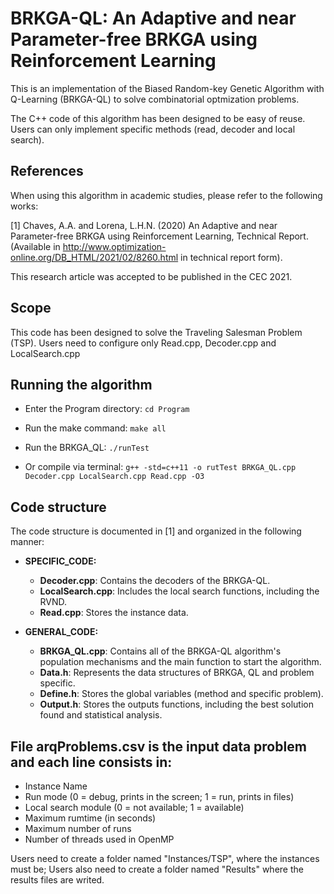 
# BRKGA-QL: An Adaptive and near Parameter-free BRKGA using Reinforcement Learning

This is an implementation of the Biased Random-key Genetic Algorithm with Q-Learning (BRKGA-QL) to solve combinatorial optmization problems.

The C++ code of this algorithm has been designed to be easy of reuse. Users can only implement specific methods (read, decoder and local search). 


## References

When using this algorithm in academic studies, please refer to the following works:

[1] Chaves, A.A. and Lorena, L.H.N. (2020)
An Adaptive and near Parameter-free BRKGA using Reinforcement Learning, Technical Report. 
(Available in http://www.optimization-online.org/DB_HTML/2021/02/8260.html  in technical report form).

This research article was accepted to be published in the CEC 2021.

## Scope

This code has been designed to solve the Traveling Salesman Problem (TSP). Users need to configure only Read.cpp, Decoder.cpp and LocalSearch.cpp


## Running the algorithm

* Enter the Program directory: `cd Program`
* Run the make command: `make all`
* Run the BRKGA_QL: `./runTest`

* Or compile via terminal: `g++ -std=c++11 -o rutTest BRKGA_QL.cpp Decoder.cpp LocalSearch.cpp Read.cpp -O3 `


## Code structure

The code structure is documented in [1] and organized in the following manner:

* **SPECIFIC_CODE:**
    * **Decoder.cpp**: Contains the decoders of the BRKGA-QL.
    * **LocalSearch.cpp**: Includes the local search functions, including the RVND.
    * **Read.cpp**: Stores the instance data.

* **GENERAL_CODE:**
    * **BRKGA_QL.cpp**: Contains all of the BRKGA-QL algorithm's population mechanisms and the main function to start the algorithm.
    * **Data.h**: Represents the data structures of BRKGA, QL and problem specific.
    * **Define.h**: Stores the global variables (method and specific problem).
    * **Output.h**: Stores the outputs functions, including the best solution found and statistical analysis.

## File arqProblems.csv is the input data problem and each line consists in:

- Instance Name
- Run mode (0 = debug, prints in the screen; 1 = run, prints in files)
- Local search module (0 = not available; 1 = available)
- Maximum rumtime (in seconds)
- Maximum number of runs
- Number of threads used in OpenMP

Users need to create a folder named "Instances/TSP", where the instances must be; Users also need to create a folder named "Results" where the results files are writed.
